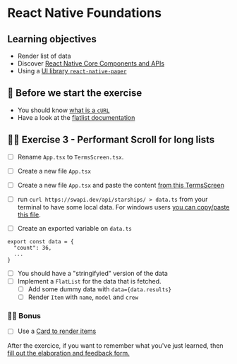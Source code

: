 # React Native Foundations

## Learning objectives

- Render list of data
- Discover [React Native Core Components and APIs](https://reactnative.dev/docs/components-and-apis)
- Using a [UI library `react-native-paper`](https://callstack.github.io/react-native-paper/)

## 🥑 Before we start the exercise

- You should know [what is a `cURL`](https://en.wikipedia.org/wiki/CURL)
- Have a look at the [flatlist documentation](https://reactnative.dev/docs/flatlist)


## 🤸‍♀️ Exercise 3 - Performant Scroll for long lists

- [ ] Rename `App.tsx` to `TermsScreen.tsx`.
- [ ] Create a new file `App.tsx`
- [ ] Create a new file `App.tsx` and paste the content [from this TermsScreen](https://raw.githubusercontent.com/flexbox/react-native-workshop/main/challenges/react-native-foundation/spacecraft/FeedScreen.tsx)

- [ ] run `curl https://swapi.dev/api/starships/ > data.ts` from your terminal to have some local data.
For windows users [you can copy/paste this file](https://raw.githubusercontent.com/flexbox/react-native-workshop/main/challenges/react-native-foundation/spacecraft/data.ts).

- [ ] Create an exported variable on `data.ts`
```
export const data = {
  "count": 36,
  ...
}
```

- [ ] You should have a "stringifyied" version of the data
- [ ] Implement a `FlatList` for the data that is fetched.
  - [ ] Add some dummy data with `data={data.results}`
  - [ ] Render `Item` with `name`, `model` and `crew`

### 🏋️‍♀️ Bonus

- [ ] Use a [Card to render items](https://callstack.github.io/react-native-paper/card.html)

<div>
<span>After the exercice, if you want to remember what you've just learned, then </span>
<a rel="noopener noreferrer" target="_blank" href="https://airtable.com/shrBuZqOJL5UeLLF1?prefill_Name=React+Native+Foundation&prefill_Exercice=3">
  fill out the elaboration and feedback form.
</a>
</div>
